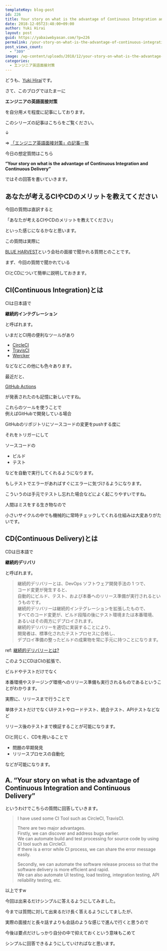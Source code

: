 ```yaml
---
templateKey: blog-post
id: 226
title: Your story on what is the advantage of Continuous Integration and Continuous Delivery~エンジニアの英語面接対策~
date: 2018-12-05T23:48:00+09:00
author: Yuki Hirai
layout: post
guid: https://yabaiwebyasan.com/?p=226
permalink: /your-story-on-what-is-the-advantage-of-continuous-integration-and-continuous-delivery/
post_views_count:
  - "309"
image: /wp-content/uploads/2018/12/your-story-on-what-is-the-advantage-of-continuous-integration-and-continuous-delivery-125x125.png
categories:
  - エンジニア英語面接対策
---
```

どうも、<a href="https://twitter.com/yabaiwebyasan" target="_blank" rel="nofollow noopener">Yuki Hirai</a>です。

さて、このブログではたまーに

<span class="sobig"><b>エンジニアの英語面接対策</b></span>

を自分用メモ程度に記事にしております。

このシリーズの記事はこちらをご覧ください。

↓

=> <a href="https://yabaiwebyasan.com/category/technology/english-engineer-interview/" target="_blank">「エンジニア英語面接対策」の記事一覧</a>

今日の想定質問はこちら

**&#8220;Your story on what is the advantage of Continuous Integration and Continuous Delivery&#8221;**

ではその回答を書いていきます。

## あなたが考えるCIやCDのメリットを教えてください

今回の質問は直訳すると

「あなたが考えるCIやCDのメリットを教えてください」

といった感じになるかなと思います。

この質問は実際に

<a href="https://blueharvest.io/careers/2/senior-software-engineer--back-end-" target="_blank">BLUE HARVEST</a>という会社の面接で聞かれる質問とのことです。

まず、今回の質問で聞かれている

CIとCDについて簡単に説明しておきます。

## CI(Continuous Integration)とは

CIは日本語で

**継続的インテグレーション**

と呼ばれます。

いまだとCI用の便利なツールがあり

  * <a href="https://circleci.com/" target="_blank">CircleCI</a>
  * <a href="https://travis-ci.com/" target="_blank">TravisCI</a>
  * <a href="https://app.wercker.com" target="_blank">Wercker</a> 

などなどこの他にも色々あります。

最近だと、

<a href="https://jp.techcrunch.com/2018/10/17/2018-10-16-github-launches-actions-its-workflow-automation-tool/" target="_blank">GitHub Actions</a>

が発表されたのも記憶に新しいですね。

これらのツールを使うことで  
例えばGitHubで開発している場合

GitHubのリポジトリにソースコードの変更をpushする度に

それをトリガーにして

ソースコードの

  * ビルド
  * テスト

などを自動で実行してくれるようになります。

もしテストでエラーがあればすぐにエラーに気づけるようになります。

こういうのは手元でテストし忘れた場合などによく起こりやすいですね。

人間はミスをする生き物なので

小さいサイクルの中でも機械的に常時チェックしてくれる仕組みは大変ありがたいです。

## CD(Continuous Delivery)とは

CDは日本語で

**継続的デリバリ**

と呼ばれます。

> 継続的デリバリーとは、DevOps ソフトウェア開発手法の 1 つで、  
> コード変更が発生すると、  
> 自動的にビルド、テスト、および本番へのリリース準備が実行されるというものです。  
> 継続的デリバリーは継続的インテグレーションを拡張したもので、  
> すべてのコード変更が、ビルド段階の後にテスト環境または本番環境、  
> あるいはその両方にデプロイされます。  
> 継続的デリバリーを適切に実装することにより、  
> 開発者は、標準化されたテストプロセスに合格し、  
> デプロイ準備の整ったビルドの成果物を常に手元に持つことになります。 

ref: <a href="https://aws.amazon.com/jp/devops/continuous-delivery/" target="_blank">継続的デリバリーとは?</a>

このようにCDはCIの拡張で、

ビルドやテストだけでなく

本番環境やステージング環境へのリリース準備も実行されるものであるということがわかります。

実際に、リリースまで行うことで

単体テストだけでなくUIテストやロードテスト、統合テスト、APIテストなどなど

リリース後のテストまで検証することが可能になります。

CIと同じく、CDを用いることで

  * 問題の早期発見
  * リリースプロセスの自動化

などが可能になります。

## A. &#8220;Your story on what is the advantage of Continuous Integration and Continuous Delivery&#8221;

というわけでこちらの質問に回答していきます。

> I have used some CI Tool such as CircleCI, TravisCI.
> 
> There are two major advantages.  
> Firstly, we can discover and address bugs earlier.  
> We can automate build and test processing for source code by using CI tool such as CircleCI.  
> If there is a error while CI process, we can share the error message easily.
> 
> Secondly, we can automate the software release process so that the software delivery is more efficient and rapid.  
> We can also automate UI testing, load testing, integration testing, API reliability testing, etc. 

以上ですw

今回は出来るだけシンプルに答えるようにしてみました。

今までは質問に対して出来るだけ長く答えるようにしてましたが、

実際の面接だと長々話すよりも会話のような感じで進んで行くと思うので

今後は要点だけしっかり自分の中で抑えておくという意味もこめて

シンプルに回答できるようにしていければなと思います。